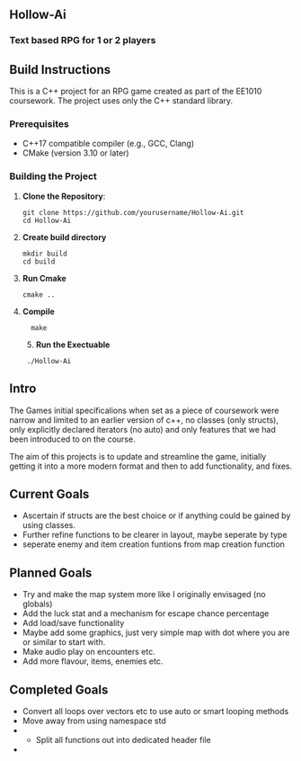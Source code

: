 ## Hollow-Ai ##
### Text based RPG for 1 or 2 players ###

## Build Instructions ##

This is a C++ project for an RPG game created as part of the EE1010 coursework. The project uses only the C++ standard library.

### Prerequisites
- C++17 compatible compiler (e.g., GCC, Clang)
- CMake (version 3.10 or later)

### Building the Project

1. **Clone the Repository**:
   ```shell
   git clone https://github.com/yourusername/Hollow-Ai.git
   cd Hollow-Ai
   
2. **Create build directory**
    ```shell
    mkdir build
    cd build
   ```
   
3. **Run Cmake** 
    ```shell
    cmake ..
   ```
4. **Compile**
    ```shell
      make
    ```
   5. **Run the Exectuable**
   ```shell
    ./Hollow-Ai
    ```

## Intro ##
The Games initial specificalions when set as a piece of coursework were narrow and limited to an
earlier version of c++, no classes (only structs), only explicitly declared iterators (no auto)
and only features that we had been introduced to on the course.

The aim of this projects is to update and streamline the game, initially getting it into a more
modern format and then to add functionality, and fixes.

## Current Goals ##

- Ascertain if structs are the best choice or if anything could be gained by using classes.
- Further refine functions to be clearer in layout, maybe seperate by type
- seperate enemy and item creation funtions from map creation function


## Planned Goals ##

- Try and make the map system more like I originally envisaged (no globals)
- Add the luck stat and a mechanism for escape chance percentage
- Add load/save functionality
- Maybe add some graphics, just very simple map with dot where you are or similar to start with.
- Make audio play on encounters etc.
- Add more flavour, items, enemies etc.

## Completed Goals ##


- Convert all loops over vectors etc to use auto or smart looping methods
- Move away from using namespace std
- - Split all functions out into dedicated header file
- 
